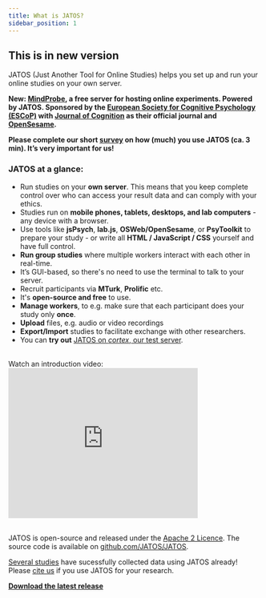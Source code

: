 ```yaml
---
title: What is JATOS?
sidebar_position: 1
---
```


## This is in new version
JATOS (Just Another Tool for Online Studies) helps you set up and run your online studies on your own server.

**New: [MindProbe](https://mindprobe.eu/), a free server for hosting online experiments. Powered by JATOS. Sponsored by the [European Society for Cognitive Psychology (ESCoP)](https://www.escop.eu/) with [Journal of Cognition](https://www.journalofcognition.org/) as their official journal and [OpenSesame](https://osdoc.cogsci.nl/).**

**Please complete our short [survey](https://forms.gle/Jtjw4LxpyWVFEtG17) on how (much) you use JATOS (ca. 3 min). It’s very important for us!**

### JATOS at a glance: 
* Run studies on your **own server**. This means that you keep complete control over who can access your result data and can comply with your ethics.
* Studies run on **mobile phones, tablets, desktops, and lab computers** - any device with a browser.
* Use tools like **jsPsych**, **lab.js**, **OSWeb/OpenSesame**, or **PsyToolkit** to prepare your study - or write all **HTML / JavaScript / CSS** yourself and have full control.
* **Run group studies** where multiple workers interact with each other in real-time.
* It’s GUI-based, so there's no need to use the terminal to talk to your server. 
* Recruit participants via **MTurk**, **Prolific** etc.
* It's **open-source and free** to use.
* **Manage workers**, to e.g. make sure that each participant does your study only **once**.
* **Upload** files, e.g. audio or video recordings
* **Export/Import** studies to facilitate exchange with other researchers.
* You can **try out** [JATOS on _cortex_, our test server](JATOS-Tryout-Server.html).


<br/>
Watch an introduction video:

<iframe width="75%" height="300" src="https://www.youtube.com/embed/J1ELazppklQ" frameborder="0" allow="accelerometer; autoplay; clipboard-write; encrypted-media; gyroscope; picture-in-picture" allowfullscreen></iframe>
<br/><br/>  


JATOS is open-source and released under the [Apache 2 Licence](http://www.apache.org/licenses/LICENSE-2.0.html). The source code is available on [github.com/JATOS/JATOS](https://github.com/JATOS/JATOS).


[Several studies](Papers-Citing-JATOS.html) have sucessfully collected data using JATOS already! Please [cite us](http://journals.plos.org/plosone/article?id=10.1371/journal.pone.0130834) if you use JATOS for your research.


**[Download the latest release](https://github.com/JATOS/JATOS/releases/latest)**


